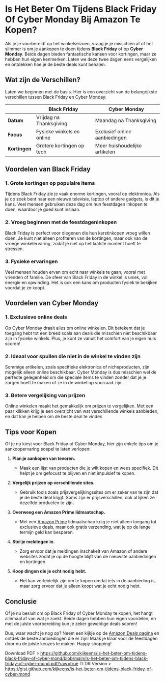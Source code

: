 # Is Het Beter Om Tijdens Black Friday Of Cyber Monday Bij Amazon Te Kopen?

Als je je voorbereidt op het winkelseizoen, vraag je je misschien af of het slimmer is om je aankopen te doen tijdens **Black Friday** of op **Cyber Monday**. Beide dagen bieden fantastische kansen voor kortingen, maar ze hebben hun eigen kenmerken. Laten we deze twee dagen eens vergelijken en ontdekken hoe je de beste deals kunt behalen.

## Wat zijn de Verschillen?

Laten we beginnen met de basis. Hier is een overzicht van de belangrijkste verschillen tussen Black Friday en Cyber Monday:

|              | **Black Friday**              | **Cyber Monday**               |
|--------------|-------------------------------|--------------------------------|
| **Datum**    | Vrijdag na Thanksgiving        | Maandag na Thanksgiving        |
| **Focus**    | Fysieke winkels en online     | Exclusief online aanbiedingen   |
| **Kortingen**| Grotere kortingen op tech     | Meer huishoudelijke artikelen   |


## Voordelen van Black Friday

### 1. **Grote kortingen op populaire items**
Tijdens Black Friday zie je vaak enorme kortingen, vooral op elektronica. Als je op zoek bent naar een nieuwe televisie, laptop of andere gadgets, is dit je kans. Veel mensen gebruiken deze dag om hun feestdagen inkopen te doen, waardoor je goed kunt inslaan.

### 2. **Vroeg beginnen met de feestdageninkopen**
Black Friday is perfect voor diegenen die hun kerstinkopen vroeg willen doen. Je kunt niet alleen profiteren van de kortingen, maar ook van de vroege winkelervaring, zodat je niet op het laatste moment hoeft te stressen.

### 3. **Fysieke ervaringen**
Veel mensen houden ervan om echt naar winkels te gaan, vooral met vrienden of familie. De sfeer van Black Friday in de winkel is uniek, vol energie en opwinding. Het is ook een kans om producten fysiek te bekijken voordat je ze koopt.

## Voordelen van Cyber Monday

### 1. **Exclusieve online deals**
Op Cyber Monday draait alles om online winkelen. Dit betekent dat je toegang hebt tot een breed scala aan deals die misschien niet beschikbaar zijn in fysieke winkels. Plus, je kunt ze vanuit het comfort van je eigen huis scoren!

### 2. **Ideaal voor spullen die niet in de winkel te vinden zijn**
Sommige artikelen, zoals specifieke elektronica of nicheproducten, zijn mogelijk alleen online beschikbaar. Cyber Monday is dus misschien wel de perfecte gelegenheid om die speciale items te vinden zonder dat je je zorgen hoeft te maken of ze in de winkel op voorraad zijn.

### 3. **Betere vergelijking van prijzen**
Online winkelen maakt het gemakkelijk om prijzen te vergelijken. Met een paar klikken krijg je een overzicht van wat verschillende winkels aanbieden, en dat kan je helpen om de beste deal te vinden.

## Tips voor Kopen

Of je nu kiest voor Black Friday of Cyber Monday, hier zijn enkele tips om je aankoopervaring soepel te laten verlopen:

1. **Plan je aankopen van tevoren.**
   - Maak een lijst van producten die je wilt kopen en wees specifiek. Dit helpt je om gefocust te blijven en niet impulsief te kopen.

2. **Vergelijk prijzen op verschillende sites.**
   - Gebruik tools zoals prijsvergelijkingssites om er zeker van te zijn dat je de beste deal krijgt. Soms zijn er prijsverschillen, ook al lijken ze dezelfde producten te zijn.

3. **Overweeg een Amazon Prime lidmaatschap.**
   - Met een [Amazon Prime](https://amzn.to/44lnnKN) lidmaatschap krijg je niet alleen toegang tot exclusieve deals, maar ook gratis verzending, wat je op de lange termijn geld kan besparen.

4. **Stel je meldingen in.**
   - Zorg ervoor dat je meldingen inschakelt van Amazon of andere websites zodat je op de hoogte blijft van de nieuwste aanbiedingen en kortingen.

5. **Koop dingen die je echt nodig hebt.**
   - Het kan verleidelijk zijn om te kopen omdat iets in de aanbieding is, maar zorg ervoor dat je alleen koopt wat je echt nodig hebt.

## Conclusie

Of je nu besluit om op Black Friday of Cyber Monday te kopen, het hangt allemaal af van wat je zoekt. Beide dagen hebben hun eigen voordelen, en met de juiste voorbereiding kun je zeker geweldige deals scoren!

Dus, waar wacht je nog op? Neem een kijkje op de [Amazon Deals pagina](https://amzn.to/3ZJELHE) en ontdek de beste aanbiedingen die er zijn! Maak je klaar voor de feestdagen door nu de juiste keuzes te maken. Happy shopping!

Download PDF > https://github.com/kijkeens/is-het-beter-om-tijdens-black-friday-of-cyber-mond/blob/main/is-het-beter-om-tijdens-black-friday-of-cyber-mond.pdf?raw=true
TLDR Version > https://gist.github.com/kijkeens/is-het-beter-om-tijdens-black-friday-of-cyber-mond
